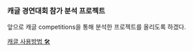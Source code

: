 ### 캐글 경연대회 참가 분석 프로젝트 

앞으로 캐글 competitions을 통해 분석한 프로젝트를 올리도록 하겠다.

[캐글 사용방법 🛠](https://goldenrabbit.co.kr/2022/05/10/%EC%BA%90%EA%B8%80-%EC%95%88%EB%82%B4%EC%84%9C-%EC%BA%90%EA%B8%80-%EC%9D%B4%EB%A0%87%EA%B2%8C-%EC%8B%9C%EC%9E%91%ED%95%98%EC%84%B8%EC%9A%94/)